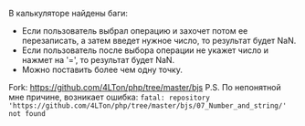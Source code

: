 В калькуляторе найдены баги:
  * Если пользователь выбрал операцию и захочет потом ее перезаписать, а затем введет нужное число, то результат будет NaN.
  * Если пользователь после выбора операции не укажет число и нажмет на '=', то результат будет NaN.
  * Можно поставить более чем одну точку.

  Fork: https://github.com/4LTon/php/tree/master/bjs
  P.S. По непонятной мне причине, возникает ошибка:
    `fatal: repository 'https://github.com/4LTon/php/tree/master/bjs/07_Number_and_string/' not found`